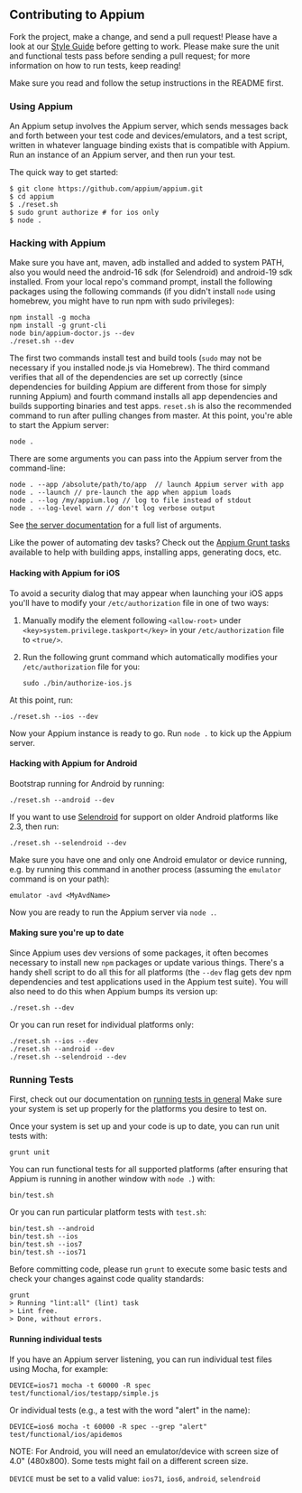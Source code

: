 ## Contributing to Appium

Fork the project, make a change, and send a pull request! Please have a look at our
[Style Guide](/docs/en/contributing-to-appium/style-guide.md) before getting to work.
Please make sure the unit and functional tests pass before sending a pull request; for more
information on how to run tests, keep reading!

Make sure you read and follow the setup instructions in the README first.

### Using Appium

An Appium setup involves the Appium server, which sends messages back and forth between
your test code and devices/emulators, and a test script, written in whatever language
binding exists that is compatible with Appium. Run an instance of an Appium server,
and then run your test.

The quick way to get started:

    $ git clone https://github.com/appium/appium.git
    $ cd appium
    $ ./reset.sh
    $ sudo grunt authorize # for ios only
    $ node .

### Hacking with Appium

Make sure you have ant, maven, adb installed and added to system PATH, also you
would need the android-16 sdk (for Selendroid) and android-19 sdk installed.
From your local repo's command prompt, install the following packages using the
following commands (if you didn't install `node` using homebrew, you might have
to run npm with sudo privileges):

    npm install -g mocha
    npm install -g grunt-cli
    node bin/appium-doctor.js --dev
    ./reset.sh --dev

The first two commands install test and build tools (`sudo` may not be
necessary if you installed node.js via Homebrew). The third command verifies
that all of the dependencies are set up correctly (since dependencies for
building Appium are different from those for simply running Appium) and fourth
command installs all app dependencies and builds supporting binaries and test
apps. `reset.sh` is also the recommended command to run after pulling changes
from master. At this point, you're able to start the Appium server:

    node .

There are some arguments you can pass into the Appium server from the command-line:

    node . --app /absolute/path/to/app  // launch Appium server with app
    node . --launch // pre-launch the app when appium loads
    node . --log /my/appium.log // log to file instead of stdout
    node . --log-level warn // don't log verbose output

See [the server documentation](/docs/en/writing-running-appium/server-args.md)
for a full list of arguments.

Like the power of automating dev tasks? Check out the [Appium Grunt tasks](/docs/en/contributing-to-appium/grunt.md)
available to help with building apps, installing apps, generating docs, etc.

#### Hacking with Appium for iOS

To avoid a security dialog that may appear when launching your iOS apps you'll
have to modify your `/etc/authorization` file in one of two ways:

1. Manually modify the element following `<allow-root>` under `<key>system.privilege.taskport</key>`
   in your `/etc/authorization` file to `<true/>`.

2. Run the following grunt command which automatically modifies your
   `/etc/authorization` file for you:

       sudo ./bin/authorize-ios.js

At this point, run:

    ./reset.sh --ios --dev

Now your Appium instance is ready to go. Run `node .` to kick up the Appium server.

#### Hacking with Appium for Android

Bootstrap running for Android by running:

    ./reset.sh --android --dev

If you want to use [Selendroid](http://github.com/DominikDary/selendroid) for support on older Android platforms like 2.3, then run:

    ./reset.sh --selendroid --dev

Make sure you have one and only one Android emulator or device running, e.g.
by running this command in another process (assuming the `emulator` command is
on your path):

    emulator -avd <MyAvdName>

Now you are ready to run the Appium server via `node .`.

#### Making sure you're up to date

Since Appium uses dev versions of some packages, it often becomes necessary to
install new `npm` packages or update various things. There's a handy shell script
to do all this for all platforms (the `--dev` flag gets dev npm dependencies
and test applications used in the Appium test suite). You will also need to do
this when Appium bumps its version up:

    ./reset.sh --dev

Or you can run reset for individual platforms only:

    ./reset.sh --ios --dev
    ./reset.sh --android --dev
    ./reset.sh --selendroid --dev

### Running Tests

First, check out our documentation on [running tests in general](/docs/en/writing-running-appium/running-tests.md)
Make sure your system is set up properly for the platforms you desire to test
on.

Once your system is set up and your code is up to date, you can run unit tests
with:

    grunt unit

You can run functional tests for all supported platforms (after ensuring that
Appium is running in another window with `node .`) with:

    bin/test.sh

Or you can run particular platform tests with `test.sh`:

    bin/test.sh --android
    bin/test.sh --ios
    bin/test.sh --ios7
    bin/test.sh --ios71

Before committing code, please run `grunt` to execute some basic tests and check
your changes against code quality standards:

    grunt
    > Running "lint:all" (lint) task
    > Lint free.
    > Done, without errors.

#### Running individual tests

If you have an Appium server listening, you can run individual test files using
Mocha, for example:

    DEVICE=ios71 mocha -t 60000 -R spec test/functional/ios/testapp/simple.js

Or individual tests (e.g., a test with the word "alert" in the name):

    DEVICE=ios6 mocha -t 60000 -R spec --grep "alert" test/functional/ios/apidemos

NOTE: For Android, you will need an emulator/device with screen size of 4.0"
(480x800). Some tests might fail on a different screen size.

`DEVICE` must be set to a valid value: `ios71`, `ios6`, `android`, `selendroid`
